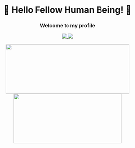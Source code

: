 <div align="center">
  <h1> 👋 Hello Fellow Human Being! 👋 </h1>
  <h3> Welcome to my profile </h3>
  
  <a href="https://about.jeb4.dev/">
    <img align="top" src="https://img.shields.io/badge/Portfolio-red?style=for-the-badge" />
  </a>
  <a href="https://discord.com/users/368862359562747916/">
    <img align="top" src="https://img.shields.io/badge/Discord-blue?style=for-the-badge&logo=discord&logoColor=white" />
  </a>
  <br>
  <br>
  <a href="https://github.com/anuraghazra/github-readme-stats">
    <img align="center" width="400" height="160" src="https://github-readme-stats-ten-gilt.vercel.app/api?username=Jeb4dev&theme=gruvbox" />
  </a>
  <a href="https://github.com/anuraghazra/convoychat">
    <img align="center" width="350" height="160" src="https://github-readme-stats-ten-gilt.vercel.app/api/top-langs/?username=Jeb4dev&layout=compact&langs_count=8&hide=jupyter%20notebook&theme=gruvbox" />
  </a>
</div>
